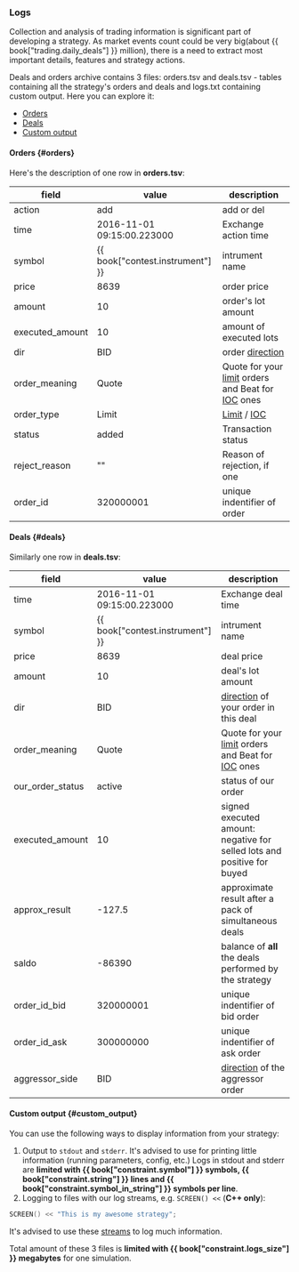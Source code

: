 ### Logs 

Collection and analysis of trading information is significant part of developing a strategy.
As market events count could be very big(about {{ book["trading.daily_deals"] }} million), there is a need to extract most important details, features and strategy actions.

Deals and orders archive contains 3 files: orders.tsv and deals.tsv - tables containing all the strategy's orders and deals and logs.txt containing custom output. Here you can explore it:

- [Orders](#orders)
- [Deals](#deals)
- [Custom output](#custom_output)

#### Orders {#orders}

Here's the description of one row in **orders.tsv**:

| field | value | description |
| --- | --- | --- |
| action | add | add or del |
| time | 2016-11-01 09:15:00.223000 | Exchange action time |
| symbol | {{ book["contest.instrument"] }} | intrument name |
| price | 8639 | order price |
| amount | 10 | order's lot amount |
| executed_amount | 10 | amount of executed lots |
| dir | BID | order [direction](/terms.md#bid_and_ask) |
| order_meaning | Quote | Quote for your [limit](/terms.md#limit_order) orders and Beat for [IOC](/terms.md#ioc_order) ones |
| order_type | Limit | [Limit](/terms.md#limit_order) / [IOC](/terms.md#ioc_order) |
| status | added | Transaction status |
| reject_reason | "" | Reason of rejection, if one |
| order_id | 320000001 | unique indentifier of order |

#### Deals {#deals}

Similarly one row in **deals.tsv**:

| field | value | description |
| --- | --- | --- |
| time | 2016-11-01 09:15:00.223000 | Exchange deal time |
| symbol | {{ book["contest.instrument"] }} | intrument name |
| price | 8639 | deal price |
| amount | 10 | deal's lot amount |
| dir | BID | [direction](/terms.md#bid_and_ask) of your order in this deal |
| order_meaning | Quote | Quote for your [limit](/terms.md#limit_order) orders and Beat for [IOC](/terms.md#ioc_order) ones |
| our_order_status | active | status of our order |
| executed_amount | 10 | signed executed amount: negative for selled lots and positive for buyed |
| approx_result | -127.5 | approximate result after a pack of simultaneous deals |
| saldo | -86390 | balance of **all** the deals performed by the strategy |
| order_id_bid | 320000001 | unique indentifier of bid order |
| order_id_ask | 300000000 | unique indentifier of ask order |
| aggressor_side | BID | [direction](/terms.md#bid_and_ask) of the aggressor order |

#### Custom output {#custom_output}

You can use the following ways to display information from your strategy:

1. Output to `stdout` and `stderr`.
  It's advised to use for printing little information (running parameters, config, etc.)
  Logs in stdout and stderr are **limited with {{ book["constraint.symbol"] }} symbols, {{ book["constraint.string"] }} lines and {{ book["constraint.symbol_in_string"] }} symbols per line**.
2. Logging to files with our log streams, e.g. `SCREEN() <<` (**C++ only**):

  ```c++
  SCREEN() << "This is my awesome strategy";
  ```

  It's advised to use these [streams](/api/Other.md#logs) to log much information.

  Total amount of these 3 files is **limited with {{ book["constraint.logs_size"] }} megabytes** for one simulation.
